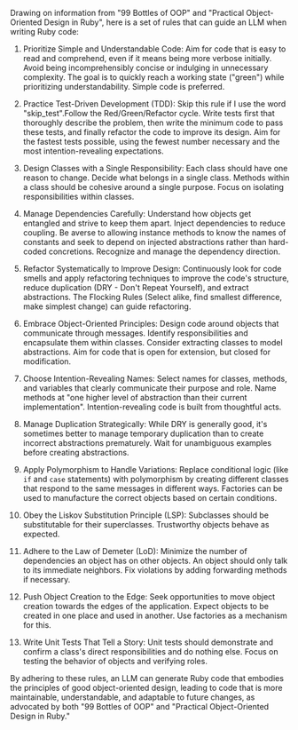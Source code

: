 Drawing on information from "99 Bottles of OOP" and "Practical Object-Oriented Design in Ruby", here is a set of rules that can guide an LLM when writing Ruby code:

1. Prioritize Simple and Understandable Code: Aim for code that is easy to read and comprehend, even if it means being more verbose initially. Avoid being incomprehensibly concise or indulging in unnecessary complexity. The goal is to quickly reach a working state ("green") while prioritizing understandability. Simple code is preferred.

2. Practice Test-Driven Development (TDD): Skip this rule if I use the word "skip_test".Follow the Red/Green/Refactor cycle. Write tests first that thoroughly describe the problem, then write the minimum code to pass these tests, and finally refactor the code to improve its design. Aim for the fastest tests possible, using the fewest number necessary and the most intention-revealing expectations.

3. Design Classes with a Single Responsibility: Each class should have one reason to change. Decide what belongs in a single class. Methods within a class should be cohesive around a single purpose. Focus on isolating responsibilities within classes.

4. Manage Dependencies Carefully: Understand how objects get entangled and strive to keep them apart. Inject dependencies to reduce coupling. Be averse to allowing instance methods to know the names of constants and seek to depend on injected abstractions rather than hard-coded concretions. Recognize and manage the dependency direction.

5. Refactor Systematically to Improve Design: Continuously look for code smells and apply refactoring techniques to improve the code's structure, reduce duplication (DRY - Don't Repeat Yourself), and extract abstractions. The Flocking Rules (Select alike, find smallest difference, make simplest change) can guide refactoring.

6. Embrace Object-Oriented Principles: Design code around objects that communicate through messages. Identify responsibilities and encapsulate them within classes. Consider extracting classes to model abstractions. Aim for code that is open for extension, but closed for modification.

7. Choose Intention-Revealing Names: Select names for classes, methods, and variables that clearly communicate their purpose and role. Name methods at "one higher level of abstraction than their current implementation". Intention-revealing code is built from thoughtful acts.

8. Manage Duplication Strategically: While DRY is generally good, it's sometimes better to manage temporary duplication than to create incorrect abstractions prematurely. Wait for unambiguous examples before creating abstractions.

9. Apply Polymorphism to Handle Variations: Replace conditional logic (like `if` and `case` statements) with polymorphism by creating different classes that respond to the same messages in different ways. Factories can be used to manufacture the correct objects based on certain conditions.

10. Obey the Liskov Substitution Principle (LSP): Subclasses should be substitutable for their superclasses. Trustworthy objects behave as expected.

11. Adhere to the Law of Demeter (LoD): Minimize the number of dependencies an object has on other objects. An object should only talk to its immediate neighbors. Fix violations by adding forwarding methods if necessary.

12. Push Object Creation to the Edge: Seek opportunities to move object creation towards the edges of the application. Expect objects to be created in one place and used in another. Use factories as a mechanism for this.

13. Write Unit Tests That Tell a Story: Unit tests should demonstrate and confirm a class's direct responsibilities and do nothing else. Focus on testing the behavior of objects and verifying roles.

By adhering to these rules, an LLM can generate Ruby code that embodies the principles of good object-oriented design, leading to code that is more maintainable, understandable, and adaptable to future changes, as advocated by both "99 Bottles of OOP" and "Practical Object-Oriented Design in Ruby."
